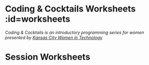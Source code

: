 # Coding & Cocktails Worksheets :id=worksheets

_Coding & Cocktails is an introductory programming series for women presented by [Kansas City Women in Technology](https://kcwomenintech.org/)_

<!-- Install the tools, then navigate to tonight's session. -->

<!-- # Tools
[Installation guide](/tools/) for the tools we'll use during our sessions. -->

# Session Worksheets

<!-- * [Intro to HTML](/html/) -->

<!-- * [The Glass: HTML](/html/)
* [The Garnish: CSS](/css/) -->
<!-- * [Angular Series SPA](/spa/) -->
